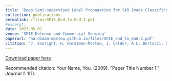 ```yaml
---
title: "Deep Semi-supervised Label Propagation for SAR Image Classification"
collection: publications
permalink: /files/SPIE_End_to_End-2.pdf
#excerpt: 
date: 2023-05-01
venue: 'SPIE Defense and Commercial Sensing'
paperurl: 'hardiman-mostow.github.io/files/SPIE_End_to_End-2.pdf'
citation: 'J. Enwright, H. Hardiman-Mostow, J. Calder, A.L. Bertozzi. Deep Semi-supervised Label Propagation for SAR Image Classification. _SPIE Defense and Commercial Sensing 2023_, 2023.'
---
```


[Download paper here](http://hardiman-mostow.github.io/files/SPIE_End_to_End-2.pdf)

Recommended citation: Your Name, You. (2009). "Paper Title Number 1." <i>Journal 1</i>. 1(1).
